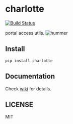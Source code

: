 # charlotte



[![Build Status](https://travis-ci.com/Jack-Kingdom/charlotte.svg?branch=master)](https://travis-ci.com/Jack-Kingdom/charlotte)

portal access utils.
![hummer](https://raw.githubusercontent.com/wiki/Jack-Kingdom/charlotte/assets/hummer.jpg)

## Install
```shell
pip install charlotte
```

## Documentation
Check [wiki](https://github.com/Jack-Kingdom/hummer/wiki) for details.

## LICENSE
MIT